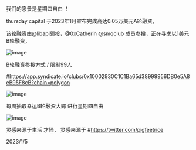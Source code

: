 我们的愿景是星期四自由 ！

thursday capital 于2023年1月宣布完成高达0.05万美元A轮融资，

该轮融资由@libapi领投，@0xCatherin @smqclub 成员参投，正在寻求以1美元B轮融资，

![image](https://user-images.githubusercontent.com/26118314/210798642-24d02394-95e3-43a0-a106-40bd11d9eb0b.png)


B轮融资参投方式 / 限制99人

#https://app.syndicate.io/clubs/0x10002930C1C1Ba65d38999956DB0e5A8eB95F8cB?chain=polygon

![image](https://user-images.githubusercontent.com/26118314/210803093-c92c3441-632d-4a88-82f2-75996b46e77e.png)

每周抽取幸运B轮融资大鳄 进行星期四自由

![image](https://user-images.githubusercontent.com/26118314/210804233-8b445504-7c5d-4459-b6ce-ffe6ee069881.png)

灵感来源于生活 才怪， 灵感来源于 #https://twitter.com/pigfeetrice

2023/1/5
